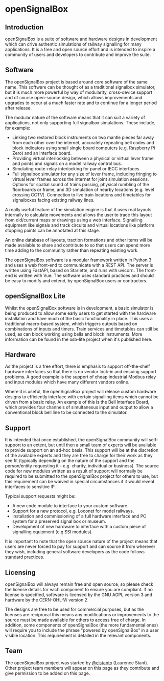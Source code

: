 # openSignalBox

## Introduction

openSignalBox is a suite of software and hardware designs in development which can drive authentic simulations of railway signalling for many applications. It is a free and open source effort and is intended to inspire a community of users and developers to contribute and improve the suite.

## Software

The openSignalBox project is based around core software of the same name. This software can be thought of as a traditional signalbox simulator, but it is much more powerful by way of modularity, cross-device support and of course open-source design, which allows improvements and upgrades to occur at a much faster rate and to continue for a longer period after release.

The modular nature of the software means that it can suit a variety of applications, not only supporting full signalbox simulations. These include, for example:

* Linking two restored block instruments on two mantle pieces far away from each other over the internet, accurately repeating bell codes and block indicators using small single board computers (e.g. Raspberry Pi Zero) and an interface board.
* Providing virtual interlocking between a physical or virtual lever frame and points and signals on a model railway control bus.
* Simulating route-relay interlocking for panel or IECC interfaces.
* Full signalbox simulator for any size of lever frame, including fringing to virtual lever frames across the internet for joint simulation sessions. Options for spatial sound of trains passing, physical rumbling of the floorboards or frame, and 3D simulation of nearby locations (e.g. level crossing CCTV). Connection to live train locations and timetables for signalboxes facing existing railway lines.

A really useful feature of the simulation engine is that it uses real layouts internally to calculate movements and allows the user to trace this layout from old/current maps or drawings using a web interface. Signalling equipment like signals and track circuits and virtual locations like platform stopping points can be annotated at this stage.

An online database of layouts, traction formations and other items will be made available to share and contribute to so that users can spend more time adding to the community rather than repeating existing work.

The openSignalBox software is a modular framework written in Python 3 and uses a web front-end to communicate with a REST API. The server is written using FastAPI, based on Starlette, and runs with uvicorn. The front-end is written with Vue. The software uses standard practices and should be easy to modify and extend, by openSignalBox users or contractors.

## openSignalBox Lite

Whilst the openSignalBox software is in development, a basic simulator is being produced to allow some early users to get started with the hardware installation and have much of the basic functionality in place. This uses a traditional macro-based system, which triggers outputs based on combinations of inputs and timers. Train services and timetables can still be used, as can block working using bells and block instruments. More information can be found in the osb-lite project when it's published here. 

## Hardware

As the project is a free effort, there is emphasis to support off-the-shelf hardware interfaces so that there is no vendor lock-in and ensuing support problems. A good example is the support of cheap industrial Modbus relay and input modules which have many different vendors online.

Where it is useful, the openSignalBox project will release custom hardware designs to efficiently interface with certain signalling items which cannot be driven from a basic relay. An example of this is the Bell Interface Board, which provides four channels of simultaneous input and output to allow a conventional block bell line to be connected to the simulator.

## Support

It is intended that once established, the openSignalBox community will self-support to an extent, but until then a small team of experts will be available to provide support on an ad-hoc basis. This support will be at the discretion of the available experts and they are free to charge for their work as they see fit (typically depending on the nature of the support and the person/entity requesting it - e.g. charity, individual or business). The source code for new modules written as a result of support will normally be required to be submitted to the openSignalBox project for others to use, but this requirement can be waived in special circumstances if it would reveal interfaces to sensitive IP.

Typical support requests might be:

* A new code module to interface to your custom software.
* Support for a new protocol, e.g. Loconet for model railways.
* Installation and commissioning of a full hardware interface and PC system for a preserved signal box or museum.
* Development of new hardware to interface with a custom piece of signalling equipment (e.g SSI modules).

It is important to note that the open source nature of the project means that users are never forced to pay for support and can source it from wherever they wish, including general software developers as the code follows standard practices.

## Licensing

openSignalBox will always remain free and open source, so please check the license details for each component to ensure you are compliant. If no license is specified, software is licensed by the GNU AGPL version 3 and hardware by the CERN-OHL-W version 2.

The designs are free to be used for commercial purposes, but as the licenses are reciprocal this means any modifications or improvements to the source must be made available for others to access free of charge. In addition, some components of openSignalBox (the more fundamental ones) will require you to include the phrase "powered by openSignalBox" in a user visible location. This requirement is detailed in the relevant components.

## Team

The openSignalBox project was started by [@elstanto](https://github.com/elstanto) (Laurence Stant). Other project team members will appear on this page as they contribute and give permission to be added on this page.

